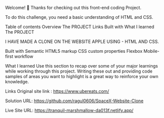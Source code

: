 Welcome! 👋
Thanks for checking out this front-end coding Project.

To do this challenge, you need a basic understanding of HTML and CSS.

Table of contents
Overview
The PROJECT
Links
Built with
What I learned
The PROJECT

I HAVE MADE A CLONE ON THE WEBSITE APPLE USING - HTML AND CSS.

Built with
Semantic HTML5 markup
CSS custom properties
Flexbox
Mobile-first workflow

What I learned
Use this section to recap over some of your major learnings while working through this project. Writing these out and providing code samples of areas you want to highlight is a great way to reinforce your own knowledge.

Links
Original site link : https://www.ubereats.com/

Solution URL: https://github.com/ragul0606/SpaceX-Website-Clone

Live Site URL: https://tranquil-marshmallow-da013f.netlify.app/
